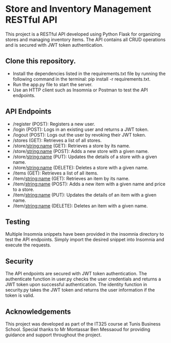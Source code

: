 # Store and Inventory Management RESTful API

This project is a RESTful API developed using Python Flask for organizing stores and managing inventory items. The API contains all CRUD operations and is secured with JWT token authentication.

## Clone this repository.
* Install the dependencies listed in the requirements.txt file by running the following command in the terminal: pip install -r requirements.txt.
* Run the app.py file to start the server.
* Use an HTTP client such as Insomnia or Postman to test the API endpoints.

## API Endpoints
* /register (POST): Registers a new user.
* /login (POST): Logs in an existing user and returns a JWT token.
* /logout (POST): Logs out the user by revoking their JWT token.
* /stores (GET): Retrieves a list of all stores.
* /store/<string:name> (GET): Retrieves a store by its name.
* /store/<string:name> (POST): Adds a new store with a given name.
* /store/<string:name> (PUT): Updates the details of a store with a given name.
* /store/<string:name> (DELETE): Deletes a store with a given name.
* /items (GET): Retrieves a list of all items.
* /item/<string:name> (GET): Retrieves an item by its name.
* /item/<string:name> (POST): Adds a new item with a given name and price to a store.
* /item/<string:name> (PUT): Updates the details of an item with a given name.
* /item/<string:name> (DELETE): Deletes an item with a given name.

## Testing
Multiple Insomnia snippets have been provided in the insomnia directory to test the API endpoints. Simply import the desired snippet into Insomnia and execute the requests.

## Security
The API endpoints are secured with JWT token authentication. The authenticate function in user.py checks the user credentials and returns a JWT token upon successful authentication. The identity function in security.py takes the JWT token and returns the user information if the token is valid.

## Acknowledgements
This project was developed as part of the IT325 course at Tunis Business School. Special thanks to Mr Montassar Ben Messaoud for providing guidance and support throughout the project.
